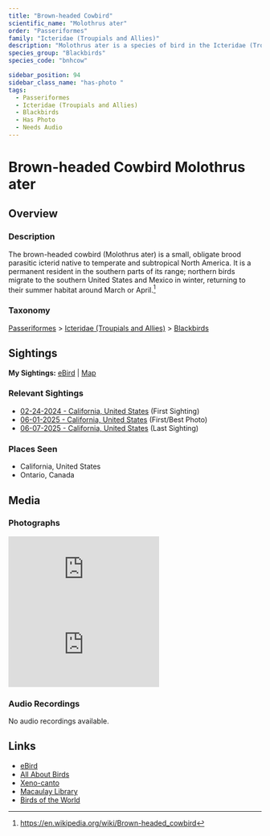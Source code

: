 ```yaml
---
title: "Brown-headed Cowbird"
scientific_name: "Molothrus ater"
order: "Passeriformes"
family: "Icteridae (Troupials and Allies)"
description: "Molothrus ater is a species of bird in the Icteridae (Troupials and Allies) family. It has been observed 14 times. It has been photographed."
species_group: "Blackbirds"
species_code: "bnhcow"

sidebar_position: 94
sidebar_class_name: "has-photo "
tags: 
  - Passeriformes
  - Icteridae (Troupials and Allies)
  - Blackbirds
  - Has Photo
  - Needs Audio
---
```


# Brown-headed Cowbird <span className='sci_name'>Molothrus ater</span>

## Overview

### Description
The brown-headed cowbird (Molothrus ater) is a small, obligate brood parasitic icterid native to temperate and subtropical North America. It is a permanent resident in the southern parts of its range; northern birds migrate to the southern United States and Mexico in winter, returning to their summer habitat around March or April.[^1]

[^1]: https://en.wikipedia.org/wiki/Brown-headed_cowbird

### Taxonomy
[Passeriformes](/tags/passeriformes) > [Icteridae (Troupials and Allies)](/tags/icteridae-troupials-and-allies) > [Blackbirds](/tags/blackbirds)


## Sightings

**My Sightings:** [eBird](https://ebird.org/lifelist?r=world&time=life&spp=bnhcow) | [Map](/map?species_code=bnhcow)

### Relevant Sightings

* [02-24-2024 - California, United States](https://ebird.org/checklist/S162799737) (First Sighting)
* [06-01-2025 - California, United States](https://ebird.org/checklist/S245649846) (First/Best Photo)
* [06-07-2025 - California, United States](https://ebird.org/checklist/S247779356) (Last Sighting)

### Places Seen

* California, United States
* Ontario, Canada



## Media
### Photographs
<iframe className="photo_iframe horizontal" src="https://macaulaylibrary.org/asset/636974678/embed" frameBorder="0" allowFullScreen></iframe>
<iframe className="photo_iframe horizontal" src="https://macaulaylibrary.org/asset/637298736/embed" frameBorder="0" allowFullScreen></iframe>

### Audio Recordings
No audio recordings available.

## Links
* [eBird](https://ebird.org/species/bnhcow) 
* [All About Birds](https://www.allaboutbirds.org/guide/bnhcow) 
* [Xeno-canto](https://www.xeno-canto.org/species/molothrus-ater) 
* [Macaulay Library](https://search.macaulaylibrary.org/catalog?taxonCode=bnhcow&sort=rating_rank_desc)
* [Birds of the World](https://birdsoftheworld.org/bow/species/bnhcow)

